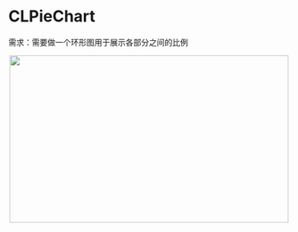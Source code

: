# CLPieChart

需求：需要做一个环形图用于展示各部分之间的比例

<div align=center><img width= "500" height="300" src="https://github.com/CalvinLeo/CLPieChart/blob/master/sample_image_1.png"/></div>

